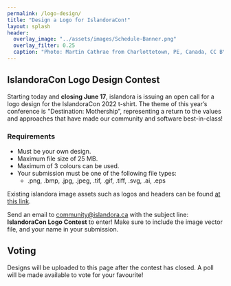 ```yaml
---
permalink: /logo-design/
title: "Design a Logo for IslandoraCon!"
layout: splash
header:
  overlay_image: "../assets/images/Schedule-Banner.png"
  overlay_filter: 0.25
  caption: "Photo: Martin Cathrae from Charlottetown, PE, Canada, CC BY-SA 2.0, via Wikimedia Commons"
---
```


## IslandoraCon Logo Design Contest

Starting today and **closing June 17**, islandora is issuing an open call for a logo design for the IslandoraCon 2022 t-shirt. The theme of this year’s conference is "Destination: Mothership”, representing a return to the values and approaches that have made our community and software best-in-class!

### Requirements

* Must be your own design.
* Maximum file size of 25 MB.
* Maximum of 3 colours can be used.
* Your submission must be one of the following file types:
  * .png, .bmp, .jpg, .jpeg, .tif, .gif, .tiff, .svg, .ai, .eps


Existing islandora image assets such as logos and headers can be found [at this link](https://drive.google.com/drive/folders/1vG1J1szTzbqQrgj9iL8vTy30YCDzd7BD?usp=sharing).

Send an email to [community@islandora.ca](mailto:community@islandora.ca) with the subject line: **IslandoraCon Logo Contest** to enter! Make sure to include the image vector file, and your name in your submission. 

## Voting

Designs will be uploaded to this page after the contest has closed. A poll will be made available to vote for your favourite! 